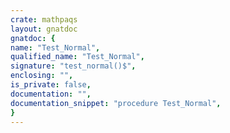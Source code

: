 ```yaml
---
crate: mathpaqs
layout: gnatdoc
gnatdoc: {
name: "Test_Normal",
qualified_name: "Test_Normal",
signature: "test_normal()$",
enclosing: "",
is_private: false,
documentation: "",
documentation_snippet: "procedure Test_Normal",
}
---
```

